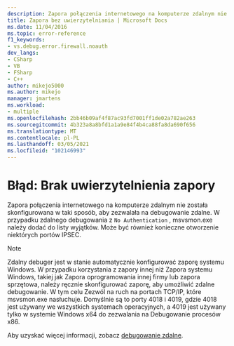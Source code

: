 ```yaml
---
description: Zapora połączenia internetowego na komputerze zdalnym nie została skonfigurowana w taki sposób, aby zezwalała na debugowanie zdalne.
title: Zapora bez uwierzytelniania | Microsoft Docs
ms.date: 11/04/2016
ms.topic: error-reference
f1_keywords:
- vs.debug.error.firewall.noauth
dev_langs:
- CSharp
- VB
- FSharp
- C++
author: mikejo5000
ms.author: mikejo
manager: jmartens
ms.workload:
- multiple
ms.openlocfilehash: 2bb46b09af4f87ac93fd7001ff1de02a782ae263
ms.sourcegitcommit: 4b323a8a8bfd1a1a9e84f4b4ca88fa8da690f656
ms.translationtype: MT
ms.contentlocale: pl-PL
ms.lasthandoff: 03/05/2021
ms.locfileid: "102146993"
---
```

# <a name="error-firewall-no-authentication"></a>Błąd: Brak uwierzytelnienia zapory
Zapora połączenia internetowego na komputerze zdalnym nie została skonfigurowana w taki sposób, aby zezwalała na debugowanie zdalne. W przypadku zdalnego debugowania z `No Authentication` , msvsmon.exe należy dodać do listy wyjątków. Może być również konieczne otworzenie niektórych portów IPSEC.

> [!NOTE]
> Zdalny debuger jest w stanie automatycznie konfigurować zaporę systemu Windows. W przypadku korzystania z zapory innej niż Zapora systemu Windows, takiej jak Zapora oprogramowania innej firmy lub zapora sprzętowa, należy ręcznie skonfigurować zaporę, aby umożliwić zdalne debugowanie. W tym celu Zezwól na ruch na portach TCP/IP, które msvsmon.exe nasłuchuje. Domyślnie są to porty 4018 i 4019, gdzie 4018 jest używany we wszystkich systemach operacyjnych, a 4019 jest używany tylko w systemie Windows x64 do zezwalania na Debugowanie procesów x86.

 Aby uzyskać więcej informacji, zobacz [debugowanie zdalne](../debugger/remote-debugging.md).
